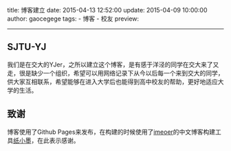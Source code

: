 title: 博客建立
date: 2015-04-13 12:52:00
update: 2015-04-09 10:00:00
author: gaocegege
tags:
    - 博客
    - 校友
preview: 

---

## SJTU-YJ

我们是在交大的YJer，之所以建立这个博客，是有感于洋泾的同学在交大来了又走，很是缺少一个组织，希望可以用网络记录下从今以后每一个来到交大的同学，供大家互相联系，希望能够在进入大学后也能得到高中校友的帮助，更好地适应大学的生活。

## 致谢

博客使用了Github Pages来发布，在构建的时候使用了[imeoer](https://github.com/imeoer)的中文博客构建工具[纸小墨](http://www.inkpaper.io/)，在此表示感谢。